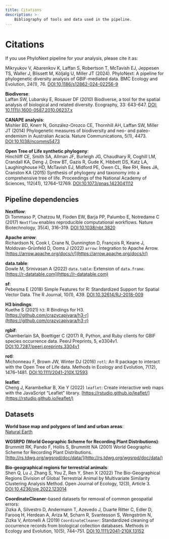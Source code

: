 ```yaml
---
title: Citations
description: >- 
    Bibliography of tools and data used in the pipeline.
---
```


# Citations

If you use PhyloNext pipeline for your analysis, please cite it as:

Mikryukov V, Abarenkov K, Laffan S, Robertson T, McTavish EJ, Jeppesen TS, Waller J, Blissett M, Kõljalg U, Miller JT (2024). PhyloNext: A pipeline for phylogenetic diversity analysis of GBIF-mediated data. BMC Ecology and Evolution, 24(1), 76. [DOI:10.1186/s12862-024-02256-9](https://bmcecolevol.biomedcentral.com/articles/10.1186/s12862-024-02256-9)

**Biodiverse**:  
Laffan SW, Lubarsky E, Rosauer DF (2010) Biodiverse, a tool for the spatial analysis of biological and related diversity. Ecography, 33: 643-647. [DOI: 10.1111/j.1600-0587.2010.06237.x](https://onlinelibrary.wiley.com/doi/10.1111/j.1600-0587.2010.06237.x)  

**CANAPE analysis**:  
Mishler BD, Knerr N, González-Orozco CE, Thornhill AH, Laffan SW, Miller JT (2014) Phylogenetic measures of biodiversity and neo- and paleo-endemism in Australian Acacia. Nature Communications, 5(1), 4473. [DOI:10.1038/ncomms5473](https://www.nature.com/articles/ncomms5473)  

**Open Tree of Life synthetic phylogeny**:  
Hinchliff CE, Smith SA, Allman JF, Burleigh JG, Chaudhary R, Coghill LM, Crandall KA, Deng J, Drew BT, Gazis R, Gude K, Hibbett DS, Katz LA, Laughinghouse HD, McTavish EJ, Midford PE, Owen CL, Ree RH, Rees JA, Cranston KA (2015) Synthesis of phylogeny and taxonomy into a comprehensive tree of life. Proceedings of the National Academy of Sciences, 112(41), 12764–12769. [DOI:10.1073/pnas.1423041112](https://www.pnas.org/doi/full/10.1073/pnas.1423041112)  

## Pipeline dependencies

**Nextflow**:  
Di Tommaso P, Chatzou M, Floden EW, Barja PP, Palumbo E, Notredame C (2017) `Nextflow` enables reproducible computational workflows. Nature Biotechnology, 35(4), 316–319. [DOI:10.1038/nbt.3820](https://www.nature.com/articles/nbt.3820)  

**Apache arrow**:  
Richardson N, Cook I, Crane N, Dunnington D, François R, Keane J, Moldovan-Grünfeld D, Ooms J (2022) `arrow`: Integration to Apache Arrow. 
[https://arrow.apache.org/docs/r/](https://arrow.apache.org/docs/r/)  

**data.table**:  
Dowle M, Srinivasan A (2022) `data.table`: Extension of `data.frame`. [https://r-datatable.com](https://r-datatable.com)  

**sf**:  
Pebesma E (2018) Simple Features for R: Standardized Support for Spatial Vector Data. The R Journal, 10(1), 439. 
[DOI:10.32614/RJ-2018-009](https://journal.r-project.org/archive/2018/RJ-2018-009/index.html)  

**H3 bindings**:  
Kuethe S (2021) `h3`: R Bindings for H3. [https://github.com/crazycapivara/h3-r](https://github.com/crazycapivara/h3-r)  

**rgbif**:  
Chamberlain SA, Boettiger C (2017) R, Python, and Ruby clients for GBIF species occurrence data. PeerJ Preprints, 5, e3304v1. 
[DOI:10.7287/peerj.preprints.3304v1](https://peerj.com/preprints/3304v1/)  

**rotl**:  
Michonneau F, Brown JW, Winter DJ (2016) `rotl`: An R package to interact with the Open Tree of Life data. Methods in Ecology and Evolution, 7(12), 1476–1481. [DOI:10.1111/2041-210X.12593](https://besjournals.onlinelibrary.wiley.com/doi/10.1111/2041-210X.12593)  

**leaflet**:  
Cheng J, Karambelkar B, Xie Y (2022) `leaflet`: Create interactive web maps with the JavaScript “Leaflet” library. 
[https://rstudio.github.io/leaflet/](https://rstudio.github.io/leaflet/)


## Datasets

**World base map and polygons of land and urban areas**:  
[Natural Earth](https://www.naturalearthdata.com/)  

**WGSRPD (World Geographic Scheme for Recording Plant Distributions)**:  
Brummitt RK, Pando F, Hollis S, Brummitt NA (2001) World Geographic Scheme for Recording Plant Distributions. [http://rs.tdwg.org/wgsrpd/doc/data/](http://rs.tdwg.org/wgsrpd/doc/data/)

**Bio-geographical regions for terrestrial animals**:  
Shen Q, Lu J, Zhang S, You Z, Ren Y, Shen X (2022) The Bio-Geographical Regions Division of Global Terrestrial Animal by Multivariate Similarity Clustering Analysis Method. Open Journal of Ecology, 12(3), Article 3. [DOI:10.4236/oje.2022.123014](https://www.scirp.org/journal/paperinformation.aspx?paperid=116248)

**CoordinateCleaner**-based datasets for removal of common geospatial errors:  
Zizka A, Silvestro D, Andermann T, Azevedo J, Duarte Ritter C, Edler D, Farooq H, Herdean A, Ariza M, Scharn R, Svantesson S, Wengström N, Zizka V, Antonelli A (2019) `CoordinateCleaner`: Standardized cleaning of occurrence records from biological collection databases. Methods in Ecology and Evolution, 10(5), 744–751. [DOI:10.1111/2041-210X.13152](https://besjournals.onlinelibrary.wiley.com/doi/10.1111/2041-210X.13152)  

